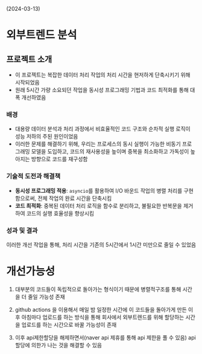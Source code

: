 (2024-03-13)
# 외부트렌드 분석

## 프로젝트 소개
* 이 프로젝트는 복잡한 데이터 처리 작업의 처리 시간을 현저하게 단축시키기 위해 시작되었음
* 원래 5시간 가량 소요되던 작업을 동시성 프로그래밍 기법과 코드 최적화를 통해 대폭 개선하였음

### 배경
* 대용량 데이터 분석과 처리 과정에서 비효율적인 코드 구조와 순차적 실행 로직이 성능 저하의 주된 원인이었음 
* 이러한 문제를 해결하기 위해, 우리는 프로세스의 동시 실행이 가능한 비동기 프로그래밍 모델을 도입하고, 코드의 재사용성을 높이며 중복을 최소화하고 가독성이 높아지는 방향으로 코드를 재구성함

### 기술적 도전과 해결책
- **동시성 프로그래밍 적용**: `asyncio`를 활용하여 I/O 바운드 작업의 병렬 처리를 구현함으로써, 전체 작업의 완료 시간을 단축시킴
- **코드 최적화**: 중복된 데이터 처리 로직을 함수로 분리하고, 불필요한 반복문을 제거하여 코드의 실행 효율성을 향상시킴

### 성과 및 결과
이러한 개선 작업을 통해, 처리 시간을 기존의 5시간에서 1시간 미만으로 줄일 수 있었음

# 개선가능성
1. 대부분의 코드들이 독립적으로 돌아가는 형식이기 때문에 병렬적구조를 통해 시간을 더 줄일 가능성 존재

2. github actions 을 이용해서 매일 밤 일정한 시간에 이 코드들을 돌아가게 만든 이후 아침마다 업로드를 하는 방식을 통해 회사에서 외부트렌드를 위해 할당하는 시간을 업로드를 하는 시간으로 바꿀 가능성이 존재

3. 이후 api제한할당을 해제하면서(naver api 제휴를 통해 api 제한을 풀 수 있음) api할당에 의한가 나는 것을 해결할 수 있음
